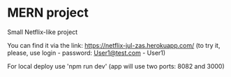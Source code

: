# MERN project

Small Netflix-like project

You can find it via the link: https://netflix-jul-zas.herokuapp.com/ (to try it, please, use login - password: User1@test.com - User1)

For local deploy use 'npm run dev' (app will use two ports: 8082 and 3000)
